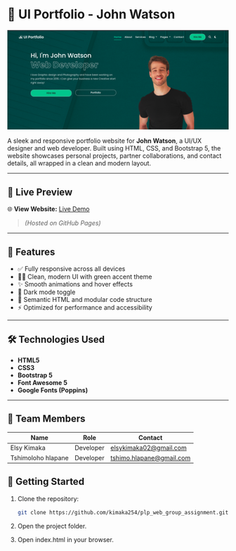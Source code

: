 # 🎨 UI Portfolio - John Watson

![Project Screenshot](images/Screenshot.png)

A sleek and responsive portfolio website for **John Watson**, a UI/UX designer and web developer. Built using HTML, CSS, and Bootstrap 5, the website showcases personal projects, partner collaborations, and contact details, all wrapped in a clean and modern layout.

---

## 🔗 Live Preview

🌐 **View Website:** [Live Demo](https://kimaka254.github.io/plp_web_group_assignment/)  
> *(Hosted on GitHub Pages)*

---

## 🌟 Features

- ✅ Fully responsive across all devices  
- 🧑‍🎨 Clean, modern UI with green accent theme  
- ✨ Smooth animations and hover effects  
- 🌙 Dark mode toggle
- 🧩 Semantic HTML and modular code structure  
- ⚡ Optimized for performance and accessibility  

---

## 🛠 Technologies Used

- **HTML5**  
- **CSS3**  
- **Bootstrap 5**  
- **Font Awesome 5**  
- **Google Fonts (Poppins)**  

---

## 👥 Team Members

| Name            | Role                | Contact                     |
|-----------------|---------------------|-----------------------------|
| Elsy Kimaka    |  Developer  | elsykimaka02@gmail.com |
| Tshimoloho hlapane    | Developer        |  tshimo.hlapane@gmail.com|

## 🚀 Getting Started

1. Clone the repository:
   ```bash
   git clone https://github.com/kimaka254/plp_web_group_assignment.git
2. Open the project folder.

3. Open index.html in your browser.

